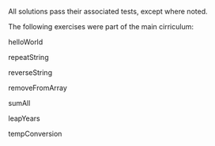 All solutions pass their associated tests, except where noted.

The following exercises were part of the main cirriculum:

helloWorld

repeatString

reverseString

removeFromArray

sumAll

leapYears

tempConversion


